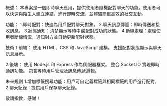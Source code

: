 概述：
本專案是一個即時聊天應用，提供使用者隨機配對聊天的功能。使用者可以快速與陌生人建立連結，進行即時交流，並體驗簡單高效的社交互動。

功能：
1.即時配對：快速為用戶配對聊天對象。
2.聊天訊息傳遞：即時傳送和接收訊息。
3.狀態通知：清楚顯示等待中或配對成功的狀態。
4.斷線處理：處理使用者斷線情況，通知對方並自動更新配對狀態。

技術
1.前端：
    使用 HTML、CSS 和 JavaScript 建構。
    支援配對狀態顯示與聊天訊息展示。

2.後端：
    使用 Node.js 和 Express 作為伺服器框架。
    整合 Socket.IO 實現即時通訊功能。
    包含等待用戶管理及訊息傳遞邏輯。



未來規劃
1.增加標籤搜尋功能：用戶可自定義標籤與相同標籤的用戶進行配對。
2.聊天紀錄：提供用戶保存聊天紀錄。



敬請指教，感謝！
